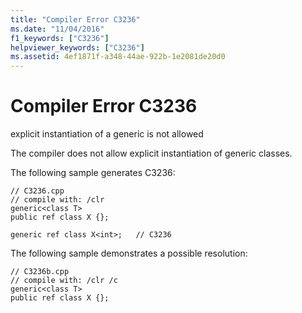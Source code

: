 ```yaml
---
title: "Compiler Error C3236"
ms.date: "11/04/2016"
f1_keywords: ["C3236"]
helpviewer_keywords: ["C3236"]
ms.assetid: 4ef1871f-a348-44ae-922b-1e2081de20d0
---
```

# Compiler Error C3236

explicit instantiation of a generic is not allowed

The compiler does not allow explicit instantiation of generic classes.

The following sample generates C3236:

```
// C3236.cpp
// compile with: /clr
generic<class T>
public ref class X {};

generic ref class X<int>;   // C3236
```

The following sample demonstrates a possible resolution:

```
// C3236b.cpp
// compile with: /clr /c
generic<class T>
public ref class X {};
```